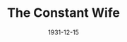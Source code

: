---
title: The Constant Wife
date: 1931-12-15
closing_date:
layout: productions
featured_image:
image_caption:
image_credit:
playbill:
Theatre: Theatre Jacksonville
cast:
- Constance Middleton: Idella Wells
- Marie-Louise Durham: Louise Twitty
- Barbara Fawcett: Pearl DeMent
- Bernard Kersal: Perry Teeple
- Martha Culver: Sara Clark
- John Middleton, F.R.C.S.: Stuart Cavanagh
- Mortimer Durham: Winston Fowler
- Mrs. Culver: Zide F. Broward
- Bentley: Elmo Lehman, Jr.
crew:
- Director: Justine Rehnborg
- Staging: Anne C. Lalor
understudies:
orchestra:
external_links:
---